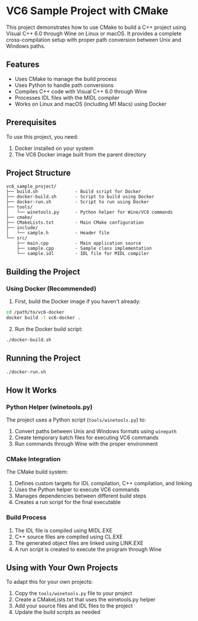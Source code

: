 # VC6 Sample Project with CMake

This project demonstrates how to use CMake to build a C++ project using Visual C++ 6.0 through Wine on Linux or macOS. It provides a complete cross-compilation setup with proper path conversion between Unix and Windows paths.

## Features

- Uses CMake to manage the build process
- Uses Python to handle path conversions
- Compiles C++ code with Visual C++ 6.0 through Wine
- Processes IDL files with the MIDL compiler
- Works on Linux and macOS (including M1 Macs) using Docker

## Prerequisites

To use this project, you need:

1. Docker installed on your system
2. The VC6 Docker image built from the parent directory

## Project Structure

```
vc6_sample_project/
├── build.sh              - Build script for Docker
├── docker-build.sh       - Script to build using Docker
├── docker-run.sh         - Script to run using Docker
├── tools/
│   └── winetools.py      - Python helper for Wine/VC6 commands
├── cmake/               
├── CMakeLists.txt        - Main CMake configuration
├── include/
│   └── sample.h          - Header file
└── src/
    ├── main.cpp          - Main application source
    ├── sample.cpp        - Sample class implementation
    └── sample.idl        - IDL file for MIDL compiler
```

## Building the Project

### Using Docker (Recommended)

1. First, build the Docker image if you haven't already:

```bash
cd /path/to/vc6-docker
docker build -t vc6-docker .
```

2. Run the Docker build script:

```bash
./docker-build.sh
```

## Running the Project

```bash
./docker-run.sh
```

## How It Works

### Python Helper (winetools.py)

The project uses a Python script (`tools/winetools.py`) to:

1. Convert paths between Unix and Windows formats using `winepath`
2. Create temporary batch files for executing VC6 commands
3. Run commands through Wine with the proper environment

### CMake Integration

The CMake build system:

1. Defines custom targets for IDL compilation, C++ compilation, and linking
2. Uses the Python helper to execute VC6 commands
3. Manages dependencies between different build steps
4. Creates a run script for the final executable

### Build Process

1. The IDL file is compiled using MIDL.EXE
2. C++ source files are compiled using CL.EXE
3. The generated object files are linked using LINK.EXE
4. A run script is created to execute the program through Wine

## Using with Your Own Projects

To adapt this for your own projects:

1. Copy the `tools/winetools.py` file to your project
2. Create a CMakeLists.txt that uses the winetools.py helper
3. Add your source files and IDL files to the project
4. Update the build scripts as needed